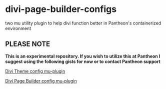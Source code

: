 # divi-page-builder-configs
two mu utility plugin to help divi function better in Pantheon's containerized environment

## PLEASE NOTE

**This is an experimental repository. If you wish to utilize this at Pantheon I suggest using the following gists for now or to contact Pantheon support**

[Divi Theme config mu-plugin](https://gist.github.com/hckia/71922947cb3d7df14f204211ef5bdc2e)

[Divi Page Builder config mu-plugin](https://gist.github.com/hckia/ba626dd43f93384e12924f56a2b0eec9)
